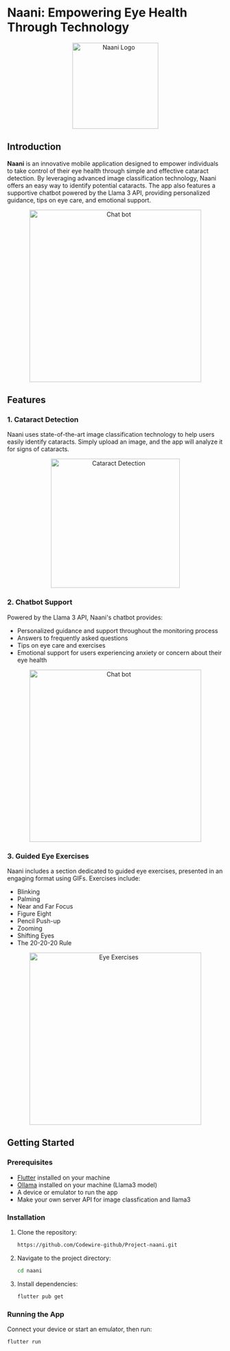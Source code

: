 # Naani: Empowering Eye Health Through Technology

<p align="center">
<img src="./images/logo.png" alt="Naani Logo" width="200"/>
</p>

## Introduction

**Naani** is an innovative mobile application designed to empower individuals to take control of their eye health through simple and effective cataract detection. By leveraging advanced image classification technology, Naani offers an easy way to identify potential cataracts. The app also features a supportive chatbot powered by the Llama 3 API, providing personalized guidance, tips on eye care, and emotional support.

<p align="center">
<img src="./images/homepage.png" alt="Chat bot" width="400"/>
</p>

## Features

### 1. Cataract Detection

Naani uses state-of-the-art image classification technology to help users easily identify cataracts. Simply upload an image, and the app will analyze it for signs of cataracts.

<p align="center">
<img src="./images/cataract_detection.PNG" alt="Cataract Detection" width="300"/>
</p>

### 2. Chatbot Support

Powered by the Llama 3 API, Naani's chatbot provides:

- Personalized guidance and support throughout the monitoring process
- Answers to frequently asked questions
- Tips on eye care and exercises
- Emotional support for users experiencing anxiety or concern about their eye health

<p align="center">
<img src="./images/chatbot.png" alt="Chat bot" width="400"/>
</p>

### 3. Guided Eye Exercises

Naani includes a section dedicated to guided eye exercises, presented in an engaging format using GIFs. Exercises include:

- Blinking
- Palming
- Near and Far Focus
- Figure Eight
- Pencil Push-up
- Zooming
- Shifting Eyes
- The 20-20-20 Rule

<p align="center">
<img src="./images/eye_exercises.png" alt="Eye Exercises" width="400"/>
</p>

## Getting Started

### Prerequisites

- [Flutter](https://flutter.dev/docs/get-started/install) installed on your machine
- [Ollama](https://ollama.com/) installed on your machine (Llama3 model)
- A device or emulator to run the app
- Make your own server API for image classfication and llama3

### Installation

1. Clone the repository:
   ```bash
   https://github.com/Codewire-github/Project-naani.git
   ```
2. Navigate to the project directory:
   ```bash
   cd naani
   ```
3. Install dependencies:
   ```bash
   flutter pub get
   ```

### Running the App

Connect your device or start an emulator, then run:

```bash
flutter run


```
